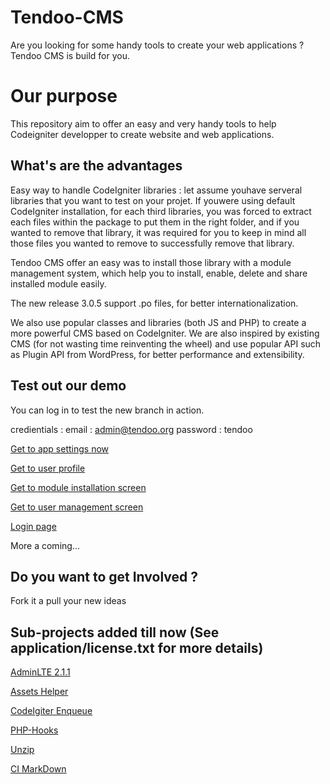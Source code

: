 Tendoo-CMS 
=========
Are you looking for some handy tools to create your web applications ? Tendoo CMS is build for you.

Our purpose
===========
This repository aim to offer an easy and very handy tools to help Codeigniter developper to create website and web applications.

What's are the advantages
-------------------------
Easy way to handle CodeIgniter libraries : let assume youhave serveral libraries that you want to test on your projet. If youwere using default CodeIgniter installation, for each third libraries, you was forced to extract each files within the package to put them in the right folder, and if you wanted to remove that library, it was required for you to keep in mind all those files you wanted to remove to successfully remove that library.

Tendoo CMS offer an easy was to install those library with a module management system, which help you to install, enable, delete and share installed module easily.

The new release 3.0.5 support .po files, for better internationalization.

We also use popular classes and libraries (both JS and PHP) to create a more powerful CMS based on CodeIgniter.
We are also inspired by existing CMS (for not wasting time reinventing the wheel) and use popular API such as Plugin API from WordPress, for better performance and extensibility.

Test out our demo
-------------------------------------

You can log in to test the new branch in action.

credientials : 
email : admin@tendoo.org
password : tendoo

[Get to app settings now](http://ci3.tendoo.org/index.php/dashboard/settings?source=github)

[Get to user profile](http://ci3.tendoo.org/index.php/dashboard/profile?source=github)

[Get to module installation screen](http://ci3.tendoo.org/index.php/dashboard/modules/install_zip?source=github)

[Get to user management screen](http://ci3.tendoo.org/index.php/dashboard/users?source=github)

[Login page](http://ci3.tendoo.org/index.php/sign-in)

More a coming...



Do you want to get Involved ?
-----------------------------
Fork it a pull your new ideas

Sub-projects added till now (See application/license.txt for more details)
---------------------------------------------------------------------------
[AdminLTE 2.1.1](https://github.com/almasaeed2010/AdminLTE)

[Assets Helper](https://github.com/sekati/codeigniter-asset-helper)

[CodeIgiter Enqueue](https://github.com/zajohnson/CodeIgniter-enqueue)

[PHP-Hooks](https://github.com/bainternet/PHP-Hooks)

[Unzip](https://github.com/philsturgeon/codeigniter-unzip/blob/master/libraries/Unzip.php)

[CI MarkDown](https://github.com/jonlabelle/ci-markdown)
